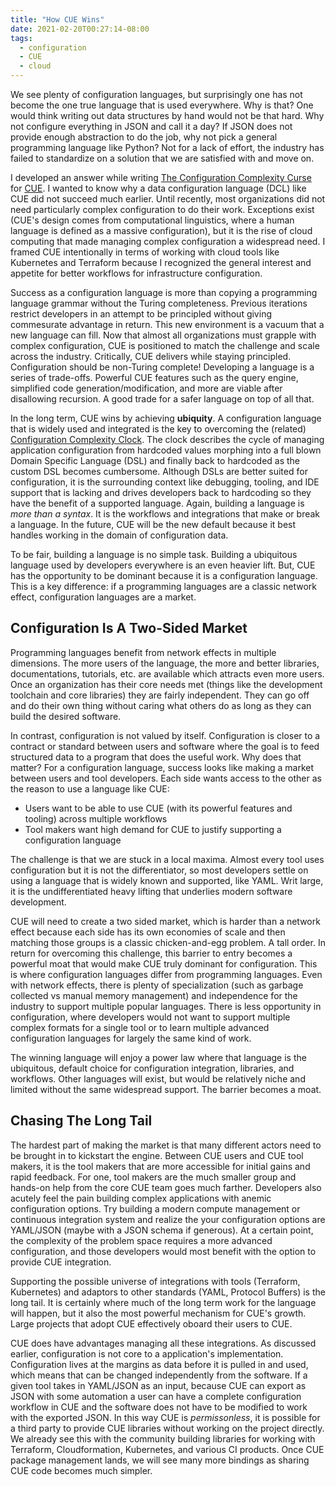 ```yaml
---
title: "How CUE Wins"
date: 2021-02-20T00:27:14-08:00
tags:
  - configuration
  - CUE
  - cloud
---
```


We see plenty of configuration languages, but surprisingly one has not become the one true language that is used everywhere. Why is that? One would think writing out data structures by hand would not be that hard. Why not configure everything in JSON and call it a day? If JSON does not provide enough abstraction to do the job, why not pick a general programming language like Python? Not for a lack of effort, the industry has failed to standardize on a solution that we are satisfied with and move on.

I developed an answer while writing [The Configuration Complexity Curse](https://blog.cedriccharly.com/post/20191109-the-configuration-complexity-curse/) for [CUE](https://cuelang.org/docs/about/). I wanted to know why a data configuration language (DCL) like CUE did not succeed much earlier. Until recently, most organizations did not need particularly complex configuration to do their work. Exceptions exist (CUE's design comes from computational linguistics, where a human language is defined as a massive configuration), but it is the rise of cloud computing that made managing complex configuration a widespread need. I framed CUE intentionally in terms of working with cloud tools like Kubernetes and Terraform because I recognized the general interest and appetite for better workflows for infrastructure configuration.

Success as a configuration language is more than copying a programming language grammar without the Turing completeness. Previous iterations restrict developers in an attempt to be principled without giving commesurate advantage in return. This new environment is a vacuum that a new language can fill. Now that almost all organizations must grapple with complex configuration, CUE is positioned to match the challenge and scale across the industry. Critically, CUE delivers while staying principled. Configuration should be non-Turing complete! Developing a language is a series of trade-offs. Powerful CUE features such as the query engine, simplified code generation/modification, and more are viable after disallowing recursion. A good trade for a safer language on top of all that.

In the long term, CUE wins by achieving **ubiquity**. A configuration language that is widely used and integrated is the key to overcoming the (related) [Configuration Complexity Clock](http://mikehadlow.blogspot.com/2012/05/configuration-complexity-clock.html). The clock describes the cycle of managing application configuration from hardcoded values morphing into a full blown Domain Specific Language (DSL) and finally back to hardcoded as the custom DSL becomes cumbersome. Although DSLs are better suited for configuration, it is the surrounding context like debugging, tooling, and IDE support that is lacking and drives developers back to hardcoding so they have the benefit of a supported language. Again, building a language is *more than a syntax*. It is the workflows and integrations that make or break a language. In the future, CUE will be the new default because it best handles working in the domain of configuration data.

To be fair, building a language is no simple task. Building a ubiquitous language used by developers everywhere is an even heavier lift. But, CUE has the opportunity to be dominant because it is a configuration language. This is a key difference: if a programming languages are a classic network effect, configuration languages are a market.

## Configuration Is A Two-Sided Market

Programming languages benefit from network effects in multiple dimensions. The more users of the language, the more and better libraries, documentations, tutorials, etc. are available which attracts even more users. Once an organization has their core needs met (things like the development toolchain and core libraries) they are fairly independent. They can go off and do their own thing without caring what others do as long as they can build the desired software.

In contrast, configuration is not valued by itself. Configuration is closer to a contract or standard between users and software where the goal is to feed structured data to a program that does the useful work. Why does that matter? For a configuration language, success looks like making a market between users and tool developers. Each side wants access to the other as the reason to use a language like CUE:

- Users want to be able to use CUE (with its powerful features and tooling) across multiple workflows
- Tool makers want high demand for CUE to justify supporting a configuration language

The challenge is that we are stuck in a local maxima. Almost every tool uses configuration but it is not the differentiator, so most developers settle on using a language that is widely known and supported, like YAML. Writ large, it is the undifferentiated heavy lifting that underlies modern software development.

CUE will need to create a two sided market, which is harder than a network effect because each side has its own economies of scale and then matching those groups is a classic chicken-and-egg problem. A tall order. In return for overcoming this challenge, this barrier to entry becomes a powerful moat that would make CUE truly dominant for configuration. This is where configuration languages differ from programming languages. Even with network effects, there is plenty of specialization (such as garbage collected vs manual memory management) and independence for the industry to support multiple popular languages. There is less opportunity in configuration, where developers would not want to support multiple complex formats for a single tool or to learn multiple advanced configuration languages for largely the same kind of work.

The winning language will enjoy a power law where that language is the ubiquitous, default choice for configuration integration, libraries, and workflows. Other languages will exist, but would be relatively niche and limited without the same widespread support. The barrier becomes a moat.

## Chasing The Long Tail

The hardest part of making the market is that many different actors need to be brought in to kickstart the engine. Between CUE users and CUE tool makers, it is the tool makers that are more accessible for initial gains and rapid feedback. For one, tool makers are the much smaller group and hands-on help from the core CUE team goes much farther. Developers also acutely feel the pain building complex applications with anemic configuration options. Try building a modern compute management or continuous integration system and realize the your configuration options are YAML/JSON (maybe with a JSON schema if generous). At a certain point, the complexity of the problem space requires a more advanced configuration, and those developers would most benefit with the option to provide CUE integration.

Supporting the possible universe of integrations with tools (Terraform, Kubernetes) and adaptors to other standards (YAML, Protocol Buffers) is the long tail. It is certainly where much of the long term work for the language will happen, but it also the most powerful mechanism for CUE's growth. Large projects that adopt CUE effectively oboard their users to CUE.

CUE does have advantages managing all these integrations. As discussed earlier, configuration is not core to a application's implementation. Configuration lives at the margins as data before it is pulled in and used, which means that can be changed independently from the software. If a given tool takes in YAML/JSON as an input, because CUE can export as JSON with some automation a user can have a complete configuration workflow in CUE and the software does not have to be modified to work with the exported JSON. In this way CUE is *permissonless*, it is possible for a third party to provide CUE libraries without working on the project directly. We already see this with the community building libraries for working with Terraform, Cloudformation, Kubernetes, and various CI products. Once CUE package management lands, we will see many more bindings as sharing CUE code becomes much simpler.
